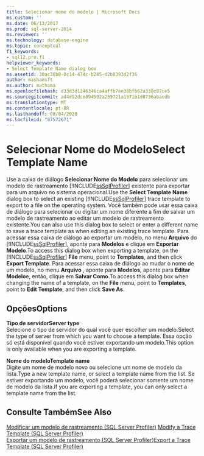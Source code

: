 ```yaml
---
title: Selecionar nome do modelo | Microsoft Docs
ms.custom: ''
ms.date: 06/13/2017
ms.prod: sql-server-2014
ms.reviewer: ''
ms.technology: database-engine
ms.topic: conceptual
f1_keywords:
- sql12.pro.f1
helpviewer_keywords:
- Select Template Name dialog box
ms.assetid: 30ac38b8-0c14-474c-b245-d2b8393d2f36
author: mashamsft
ms.author: mathoma
ms.openlocfilehash: d33d3d1246346ca4affb7ee38bfb62a338c87ce5
ms.sourcegitcommit: ad4d92dce894592a259721a1571b1d8736abacdb
ms.translationtype: MT
ms.contentlocale: pt-BR
ms.lasthandoff: 08/04/2020
ms.locfileid: "87572671"
---
```

# <a name="select-template-name"></a><span data-ttu-id="f4a5f-102">Selecionar Nome do Modelo</span><span class="sxs-lookup"><span data-stu-id="f4a5f-102">Select Template Name</span></span>
  <span data-ttu-id="f4a5f-103">Use a caixa de diálogo **Selecionar Nome do Modelo** para selecionar um modelo de rastreamento [!INCLUDE[ssSqlProfiler](../includes/sssqlprofiler-md.md)] existente para exportar para um arquivo no sistema operacional.</span><span class="sxs-lookup"><span data-stu-id="f4a5f-103">Use the **Select Template Name** dialog box to select an existing [!INCLUDE[ssSqlProfiler](../includes/sssqlprofiler-md.md)] trace template to export to a file on the operating system.</span></span> <span data-ttu-id="f4a5f-104">Você também pode usar essa caixa de diálogo para selecionar ou digitar um nome diferente a fim de salvar um modelo de rastreamento ao editar um modelo de rastreamento existente.</span><span class="sxs-lookup"><span data-stu-id="f4a5f-104">You can also use this dialog box to select or enter a different name to save a trace template as when editing an existing trace template.</span></span> <span data-ttu-id="f4a5f-105">Para acessar essa caixa de diálogo ao exportar um modelo, no menu  **Arquivo** do [!INCLUDE[ssSqlProfiler](../includes/sssqlprofiler-md.md)], aponte para **Modelos** e clique em **Exportar Modelo**.</span><span class="sxs-lookup"><span data-stu-id="f4a5f-105">To access this dialog box when exporting a template, on the [!INCLUDE[ssSqlProfiler](../includes/sssqlprofiler-md.md)] **File** menu, point to **Templates**, and then click **Export Template**.</span></span> <span data-ttu-id="f4a5f-106">Para acessar essa caixa de diálogo ao mudar o nome de um modelo, no menu **Arquivo** , aponte para **Modelos**, aponte para **Editar Modelo**e, então, clique em **Salvar Como**.</span><span class="sxs-lookup"><span data-stu-id="f4a5f-106">To access this dialog box when changing the name of a template, on the **File** menu, point to **Templates**, point to **Edit Template**, and then click **Save As**.</span></span>  
  
## <a name="options"></a><span data-ttu-id="f4a5f-107">Opções</span><span class="sxs-lookup"><span data-stu-id="f4a5f-107">Options</span></span>  
 <span data-ttu-id="f4a5f-108">**Tipo de servidor**</span><span class="sxs-lookup"><span data-stu-id="f4a5f-108">**Server type**</span></span>  
 <span data-ttu-id="f4a5f-109">Selecione o tipo de servidor do qual você quer escolher um modelo.</span><span class="sxs-lookup"><span data-stu-id="f4a5f-109">Select the type of server from which you want to choose a template.</span></span> <span data-ttu-id="f4a5f-110">Essa opção só está disponível quando você estiver exportando um modelo.</span><span class="sxs-lookup"><span data-stu-id="f4a5f-110">This option is only available when you are exporting a template.</span></span>  
  
 <span data-ttu-id="f4a5f-111">**Nome do modelo**</span><span class="sxs-lookup"><span data-stu-id="f4a5f-111">**Template name**</span></span>  
 <span data-ttu-id="f4a5f-112">Digite um nome de modelo novo ou selecione um nome de modelo da lista.</span><span class="sxs-lookup"><span data-stu-id="f4a5f-112">Type a new template name, or select a template name from the list.</span></span> <span data-ttu-id="f4a5f-113">Se estiver exportando um modelo, você poderá selecionar somente um nome de modelo da lista.</span><span class="sxs-lookup"><span data-stu-id="f4a5f-113">If you are exporting a template, you can only select a template name from the list.</span></span>  
  
## <a name="see-also"></a><span data-ttu-id="f4a5f-114">Consulte Também</span><span class="sxs-lookup"><span data-stu-id="f4a5f-114">See Also</span></span>  
 <span data-ttu-id="f4a5f-115">[Modificar um modelo de rastreamento &#40;SQL Server Profiler&#41;](modify-a-trace-template-sql-server-profiler.md) </span><span class="sxs-lookup"><span data-stu-id="f4a5f-115">[Modify a Trace Template &#40;SQL Server Profiler&#41;](modify-a-trace-template-sql-server-profiler.md) </span></span>  
 [<span data-ttu-id="f4a5f-116">Exportar um modelo de rastreamento &#40;SQL Server Profiler&#41;</span><span class="sxs-lookup"><span data-stu-id="f4a5f-116">Export a Trace Template &#40;SQL Server Profiler&#41;</span></span>](../tools/sql-server-profiler/export-a-trace-template-sql-server-profiler.md)  
  
  
